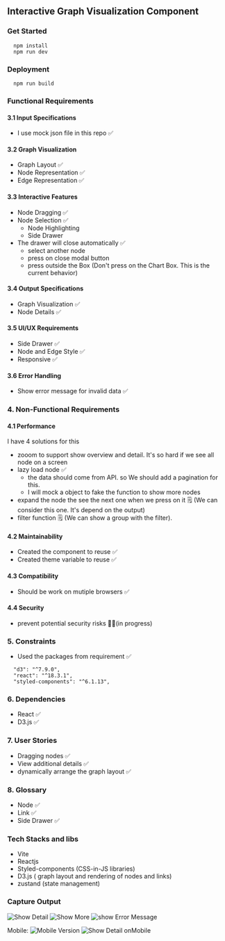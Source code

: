 ## Interactive Graph Visualization Component

### Get Started

```
  npm install
  npm run dev
```

### Deployment

```
  npm run build
```

### Functional Requirements

#### 3.1 Input Specifications

- I use mock json file in this repo ✅

#### 3.2 Graph Visualization

- Graph Layout ✅
- Node Representation ✅
- Edge Representation ✅

#### 3.3 Interactive Features

- Node Dragging ✅
- Node Selection ✅
  - Node Highlighting
  - Side Drawer
- The drawer will close automatically ✅
  - select another node
  - press on close modal button
  - press outside the Box (Don't press on the Chart Box. This is the current behavior)

#### 3.4 Output Specifications

- Graph Visualization ✅
- Node Details ✅

#### 3.5 UI/UX Requirements

- Side Drawer ✅
- Node and Edge Style ✅
- Responsive ✅

#### 3.6 Error Handling

- Show error message for invalid data ✅

### 4. Non-Functional Requirements

#### 4.1 Performance

I have 4 solutions for this

- zooom to support show overview and detail. It's so hard if we see all node on a screen
- lazy load node ✅
  - the data should come from API. so We should add a pagination for this.
  - I will mock a object to fake the function to show more nodes
- expand the node the see the next one when we press on it 🗒️ (We can consider this one. It's depend on the output)
- filter function 🗒️ (We can show a group with the filter).

#### 4.2 Maintainability

- Created the component to reuse ✅
- Created theme variable to reuse ✅

#### 4.3 Compatibility

- Should be work on mutiple browsers ✅

#### 4.4 Security

- prevent potential security risks 👨‍💻(in progress)

### 5. Constraints

- Used the packages from requirement ✅

```
  "d3": "^7.9.0",
  "react": "^18.3.1",
  "styled-components": "^6.1.13",
```

### 6. Dependencies

- React ✅
- D3.js ✅

### 7. User Stories

- Dragging nodes ✅
- View additional details ✅
- dynamically arrange the graph layout ✅

### 8. Glossary

- Node ✅
- Link ✅
- Side Drawer ✅

### Tech Stacks and libs

- Vite
- Reactjs
- Styled-components (CSS-in-JS libraries)
- D3.js ( graph layout and rendering of nodes and links)
- zustand (state management)

### Capture Output

![Show Detail](image-2.png)
![Show More](image-3.png)
![show Error Message](image-4.png)

Mobile:
![Mobile Version](image-5.png)
![Show Detail onMobile](image-6.png)
